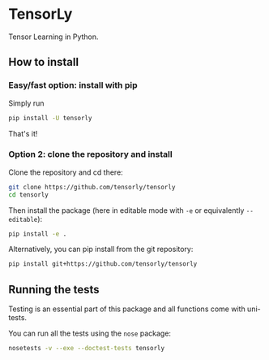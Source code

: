 # TensorLy

Tensor Learning in Python.


## How to install
 
### Easy/fast option: install with pip

Simply run
```bash
pip install -U tensorly
```
That's it!

### Option 2: clone the repository and install

Clone the repository and cd there:
```bash
git clone https://github.com/tensorly/tensorly
cd tensorly
```

Then install the package (here in editable mode with `-e` or equivalently `--editable`):
```bash
pip install -e .
```

Alternatively, you can pip install from the git repository:
```bash
pip install git+https://github.com/tensorly/tensorly
```

## Running the tests
Testing is an essential part of this package and all functions come with uni-tests.

You can run all the tests using the `nose` package:

```bash
nosetests -v --exe --doctest-tests tensorly
```
